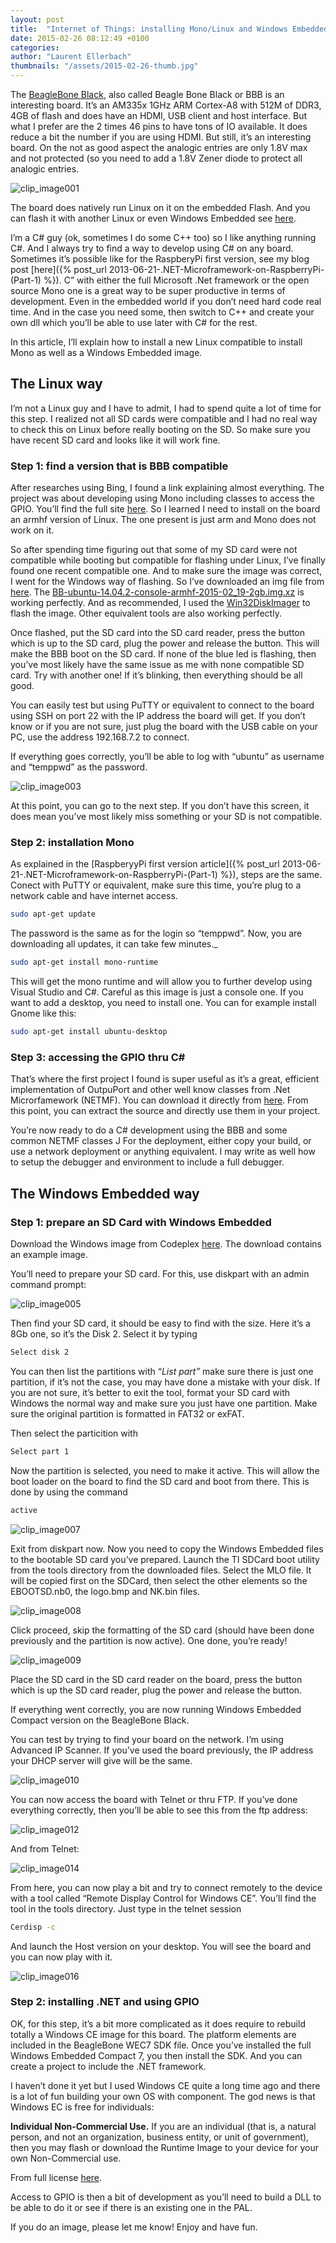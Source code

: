 ```yaml
---
layout: post
title:  "Internet of Things: installing Mono/Linux and Windows Embedded on a BeagleBone Black board (BBB)"
date: 2015-02-26 08:12:49 +0100
categories: 
author: "Laurent Ellerbach"
thumbnails: "/assets/2015-02-26-thumb.jpg"
---
```

The [BeagleBone Black](http://beagleboard.org/black), also called Beagle Bone Black or BBB is an interesting board. It’s an AM335x 1GHz ARM Cortex-A8 with 512M of DDR3, 4GB of flash and does have an HDMI, USB client and host interface. But what I prefer are the 2 times 46 pins to have tons of IO available. It does reduce a bit the number if you are using HDMI. But still, it’s an interesting board. On the not as good aspect the analogic entries are only 1.8V max and not protected (so you need to add a 1.8V Zener diode to protect all analogic entries.

![clip_image001](/assets/8233.clip_image001_2.png)

The board does natively run Linux on it on the embedded Flash. And you can flash it with another Linux or even Windows Embedded see [here](https://beaglebonebsp.codeplex.com/).

I’m a C# guy (ok, sometimes I do some C++ too) so I like anything running C#. And I always try to find a way to develop using C# on any board. Sometimes it’s possible like for the RaspberyPi first version, see my blog post [here]({% post_url 2013-06-21-.NET-Microframework-on-RaspberryPi-(Part-1) %}). C” with either the full Microsoft .Net framework or the open source Mono one is a great way to be super productive in terms of development. Even in the embedded world if you don’t need hard code real time. And in the case you need some, then switch to C++ and create your own dll which you’ll be able to use later with C# for the rest.

In this article, I’ll explain how to install a new Linux compatible to install Mono as well as a Windows Embedded image.

## The Linux way

I’m not a Linux guy and I have to admit, I had to spend quite a lot of time for this step. I realized not all SD cards were compatible and I had no real way to check this on Linux before really booting on the SD. So make sure you have recent SD card and looks like it will work fine.

### Step 1: find a version that is BBB compatible

After researches using Bing, I found a link explaining almost everything. The project was about developing using Mono including classes to access the GPIO. You’ll find the full site [here](http://www.ofitselfso.com/Beagle/InstallingArmhfKernelBeagleboneBlack.php). So I learned I need to install on the board an armhf version of Linux. The one present is just arm and Mono does not work on it.

So after spending time figuring out that some of my SD card were not compatible while booting but compatible for flashing under Linux, I’ve finally found one recent compatible one. And to make sure the image was correct, I went for the Windows way of flashing. So I’ve downloaded an img file from [here](http://elinux.org/BeagleBoardUbuntu). The [BB-ubuntu-14.04.2-console-armhf-2015-02_19-2gb.img.xz](https://rcn-ee.net/rootfs/2015-02-19/microsd/bb-ubuntu-14.04.2-console-armhf-2015-02-19-2gb.img.xz) is working perfectly. And as recommended, I used the [Win32DiskImager](https://wiki.ubuntu.com/Win32DiskImager) to flash the image. Other equivalent tools are also working perfectly.

Once flashed, put the SD card into the SD card reader, press the button which is up to the SD card, plug the power and release the button. This will make the BBB boot on the SD card. If none of the blue led is flashing, then you’ve most likely have the same issue as me with none compatible SD card. Try with another one! If it’s blinking, then everything should be all good.

You can easily test but using PuTTY or equivalent to connect to the board using SSH on port 22 with the IP address the board will get. If you don’t know or if you are not sure, just plug the board with the USB cable on your PC, use the address 192.168.7.2 to connect.

If everything goes correctly, you’ll be able to log with “ubuntu” as username and “temppwd” as the password.

![clip_image003](/assets/7167.clip_image003_2.jpg)

At this point, you can go to the next step. If you don’t have this screen, it does mean you’ve most likely miss something or your SD is not compatible.

### Step 2: installation Mono

As explained in the [RaspberyyPi first version article]({% post_url 2013-06-21-.NET-Microframework-on-RaspberryPi-(Part-1) %}), steps are the same. Conect with PuTTY or equivalent, make sure this time, you’re plug to a network cable and have internet access.

```bash
sudo apt-get update
```

The password is the same as for the login so “temppwd”. Now, you are downloading all updates, it can take few minutes._

```bash
sudo apt-get install mono-runtime
```

This will get the mono runtime and will allow you to further develop using Visual Studio and C#. Careful as this image is just a console one. If you want to add a desktop, you need to install one. You can for example install Gnome like this:

```bash
sudo apt-get install ubuntu-desktop
```

### Step 3: accessing the GPIO thru C#

That’s where the first project I found is super useful as it’s a great, efficient implementation of OutpuPort and other well know classes from .Net Microrfamework (NETMF). You can download it directly from [here](http://www.ofitselfso.com/BBBCSIO/BBBCSIOSource_0101.zip). From this point, you can extract the source and directly use them in your project.

You’re now ready to do a C# development using the BBB and some common NETMF classes J For the deployment, either copy your build, or use a network deployment or anything equivalent. I may write as well how to setup the debugger and environment to include a full debugger.

## The Windows Embedded way

### Step 1: prepare an SD Card with Windows Embedded

Download the Windows image from Codeplex [here](https://beaglebonebsp.codeplex.com/). The download contains an example image. 

You’ll need to prepare your SD card. For this, use diskpart with an admin command prompt:

![clip_image005](/assets/2656.clip_image005_2.jpg)

Then find your SD card, it should be easy to find with the size. Here it’s a 8Gb one, so it’s the Disk 2. Select it by typing 

```bash
Select disk 2
```

You can then list the partitions with “_List part”_ make sure there is just one partition, if it’s not the case, you may have done a mistake with your disk. If you are not sure, it’s better to exit the tool, format your SD card with Windows the normal way and make sure you just have one partition. Make sure the original partition is formatted in FAT32 or exFAT.

Then select the particition with

```bash
Select part 1
```

Now the partition is selected, you need to make it active. This will allow the boot loader on the board to find the SD card and boot from there. This is done by using the command

```bash
active
```

![clip_image007](/assets/7848.clip_image007_2.jpg)

Exit from diskpart now. Now you need to copy the Windows Embedded files to the bootable SD card you’ve prepared. Launch the TI SDCard boot utility from the tools directory from the downloaded files. Select the MLO file. It will be copied first on the SDCard, then select the other elements so the EBOOTSD.nb0, the logo.bmp and NK.bin files. 

![clip_image008](/assets/4572.clip_image008_2.png)

Click proceed, skip the formatting of the SD card (should have been done previously and the partition is now active). One done, you’re ready!

![clip_image009](/assets/6558.clip_image009_2.png)

Place the SD card in the SD card reader on the board, press the button which is up the SD card reader, plug the power and release the button. 

If everything went correctly, you are now running Windows Embedded Compact version on the BeagleBone Black.

You can test by trying to find your board on the network. I’m using Advanced IP Scanner. If you’ve used the board previously, the IP address your DHCP server will give will be the same.

![clip_image010](/assets/8270.clip_image010_2.png)

You can now access the board with Telnet or thru FTP. If you’ve done everything correctly, then you’ll be able to see this from the ftp address:

![clip_image012](/assets/4338.clip_image012_2.jpg)

And from Telnet:

![clip_image014](/assets/3247.clip_image014_2.jpg)

From here, you can now play a bit and try to connect remotely to the device with a tool called “Remote Display Control for Windows CE”. You’ll find the tool in the tools directory. Just type in the telnet session

```bash
Cerdisp -c
```

And launch the Host version on your desktop. You will see the board and you can now play with it.

![clip_image016](/assets/8420.clip_image016_2.jpg)

### Step 2: installing .NET and using GPIO

OK, for this step, it’s a bit more complicated as it does require to rebuild totally a Windows CE image for this board. The platform elements are included in the BeagleBone WEC7 SDK file. Once you’ve installed the full Windows Embedded Compact 7, you then install the SDK. And you can create a project to include the .NET framework.

I haven’t done it yet but I used Windows CE quite a long time ago and there is a lot of fun building your own OS with component. The god news is that Windows EC is free for individuals:

**Individual Non-Commercial Use.** If you are an individual (that is, a natural person, and not an organization, business entity, or unit of government), then you may flash or download the Runtime Image to your device for your own Non-Commercial use.

From full license [here](https://msdn.microsoft.com/en-us/library/dn269455.aspx). 

Access to GPIO is then a bit of development as you’ll need to build a DLL to be able to do it or see if there is an existing one in the PAL. 

If you do an image, please let me know! Enjoy and have fun.

